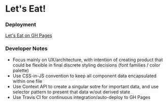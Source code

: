 # Let's Eat!

### Deployment

[Let's Eat on GH Pages](https://ryanbahan.github.io/lets-eat/)

### Developer Notes

- Focus mainly on UX/architecture, with intention of creating product that could be flexible in final discrete styling decisions (font families / color palette)
- Use CSS-in-JS convention to keep all component data encapsulated within one file
- Use Context API to create a singular sotre for important data, and use selector pattern to present that data w/out derived state
- Use Travis CI for continuous integration/auto-deploy to GH Pages
